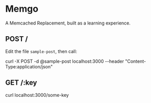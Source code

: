 Memgo
=====

A Memcached Replacement, built as a learning experience.


POST /
------

Edit the file `sample-post`, then call:

  curl -X POST -d @sample-post localhost:3000 --header "Content-Type:application/json"


GET /:key
---------

  curl localhost:3000/some-key


